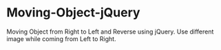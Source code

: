 # Moving-Object-jQuery
Moving Object from Right to Left and Reverse using jQuery.
Use different image while coming from Left to Right.
